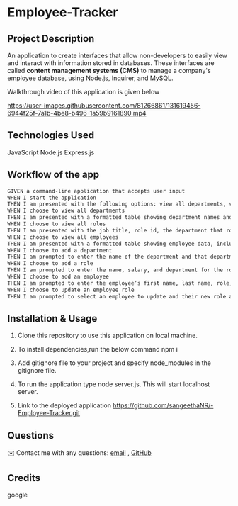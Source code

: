 


# Employee-Tracker
## Project Description

 An application to create interfaces that allow non-developers to easily view and interact with information stored in databases.
These interfaces are called **content management systems (CMS)** to manage a company's employee database, using Node.js, Inquirer, and MySQL.

Walkthrough video of this application is given below

https://user-images.githubusercontent.com/81266861/131619456-6944f25f-7a1b-4be8-b496-1a59b9161890.mp4

 ## Technologies Used
   JavaScript
  Node.js
 Express.js

  ## Workflow of the app
  ```md
GIVEN a command-line application that accepts user input
WHEN I start the application
THEN I am presented with the following options: view all departments, view all roles, view all employees, add a department, add a role, add an employee, and update an employee role
WHEN I choose to view all departments
THEN I am presented with a formatted table showing department names and department ids
WHEN I choose to view all roles
THEN I am presented with the job title, role id, the department that role belongs to, and the salary for that role
WHEN I choose to view all employees
THEN I am presented with a formatted table showing employee data, including employee ids, first names, last names, job titles, departments, salaries, and managers that the employees report to
WHEN I choose to add a department
THEN I am prompted to enter the name of the department and that department is added to the database
WHEN I choose to add a role
THEN I am prompted to enter the name, salary, and department for the role and that role is added to the database
WHEN I choose to add an employee
THEN I am prompted to enter the employee’s first name, last name, role, and manager, and that employee is added to the database
WHEN I choose to update an employee role
THEN I am prompted to select an employee to update and their new role and this information is updated in the database 
```
## Installation & Usage
1. Clone this repository to use this application on local machine.
2. To install dependencies,run the below command 
      npm i
3. Add gitignore file to your project and specify node_modules in the gitignore file.

4. To run the application type node server.js. This will start localhost server.

5. Link to the deployed application https://github.com/sangeethaNR/-Employee-Tracker.git


 ## Questions
   ✉️ Contact me with any questions: <a href="mailto:sangeethajadhav123@gmail.com">email</a> , <a href="https://github.com/sangeethaNR">GitHub</a>
   
## Credits
google
